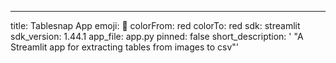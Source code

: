 ---
title: Tablesnap App
emoji: 🏃
colorFrom: red
colorTo: red
sdk: streamlit
sdk_version: 1.44.1
app_file: app.py
pinned: false
short_description: ' "A Streamlit app for extracting tables from images to csv"'
